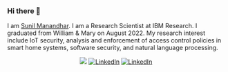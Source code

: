 ### Hi there 👋
I am <a href="https://sunil.pages.wm.edu">Sunil Manandhar</a>. I am a Research Scientist at IBM Research. I graduated from William & Mary on August 2022. My research interest include IoT security, analysis and enforcement of access control policies in smart home systems, software security, and natural language processing. 


<!-- **Suneal/suneal** is a ✨ _special_ ✨ repository because its `README.md` (this file) appears on your GitHub profile. -->

<!-- Here are some ideas to get you started: -->

<!-- - 🔭 I’m currently working on creating framework for privacy compliance. -->
<!-- - 🌱 I’m currently learning natural language processing tools and techniques. -->
<!-- - 👯 I’m looking to collaborate on ... -->
<!-- - 🤔 I’m looking for help with ... -->
<!-- - 💬 Ask me about ... -->
<!-- - 📫 How to reach me: ... -->
<!-- - 😄 Pronouns: ... -->
<!-- - ⚡ Fun fact: ... -->


<p align="center">
	<a href="mailto:smanandhar@email.wm.edu"><img src="http://img.shields.io/badge/--_?label=Send%20Mail&style=social&logo=gmail"></a>
	<a href="https://www.linkedin.com/in/sunil-manandhar/"><img src="https://img.shields.io/badge/LinkedIn--_.svg?style=social&logo=linkedin" alt="LinkedIn"></a>
	<a href="https://scholar.google.com/citations?hl=en&user=YivhIjYAAAAJ"><img src="http://img.shields.io/badge/-_?label=Google%20Scholar&style=social&logo=google-scholar" alt="LinkedIn"></a>
</p>

